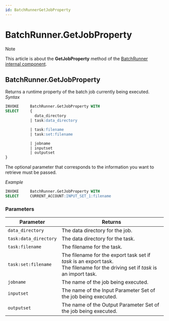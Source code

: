 ```yaml
---
id: BatchRunnerGetJobProperty
---
```


# BatchRunner.GetJobProperty



> [!NOTE]
> This article is about the **GetJobProperty** method of the [BatchRunner internal component](/docs/Extensions/BatchRunner%20internal%20component).

## **BatchRunner.GetJobProperty**

Returns a runtime property of the batch job currently being executed.
*Syntax*

```sql
INVOKE     BatchRunner.GetJobProperty WITH
SELECT     { 
             data_directory
           | task:data_directory 

           | task:filename
           | task:set:filename

           | jobname
           | inputset
           | outputset 
}
```

The optional parameter that corresponds to the information you want to retrieve must be passed.

*Example*

```sql
INVOKE     BatchRunner.GetJobProperty WITH
SELECT     CURRENT_ACCOUNT:INPUT_SET_1:filename
```

### Parameters

|**Parameter**|**Returns**|
|--------|--------|
|`data_directory`|The data directory for the job.|
|`task:data_directory`|The data directory for the task.|
|`task:filename`|The filename for the task.|
|`task:set:filename`|The filename for the export task set if *task* is an export task.<br/>			The filename for the driving set if *task* is an import task.|
|`jobname`|The name of the job being executed.|
|`inputset`|The name of the Input Parameter Set of the job being executed.|
|`outputset`|The name of the Output Parameter Set of the job being executed.|